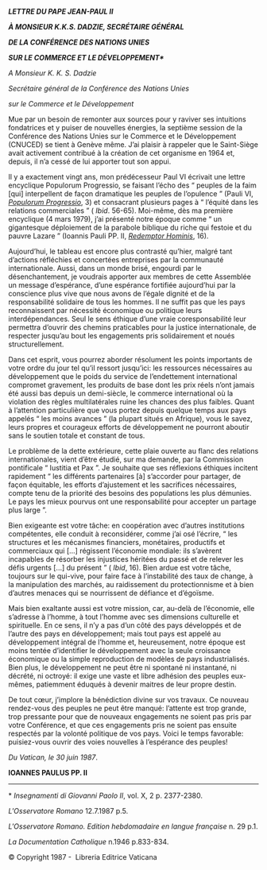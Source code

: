 ***LETTRE DU PAPE JEAN-PAUL II***

***À MONSIEUR K.K.S. DADZIE, SECRÉTAIRE GÉNÉRAL***

***DE LA CONFÉRENCE DES NATIONS UNIES***

***SUR LE COMMERCE ET LE DÉVELOPPEMENT\****

*A Monsieur K. K. S. Dadzie*

*Secrétaire général de la Conférence des Nations Unies*

*sur le Commerce et le Développement*

Mue par un besoin de remonter aux sources pour y raviver ses intuitions fondatrices et y puiser de nouvelles énergies, la septième session de la Conférence des Nations Unies sur le Commerce et le Développement (CNUCED) se tient à Genève même. J’ai plaisir à rappeler que le Saint-Siège avait activement contribué à la création de cet organisme en 1964 et, depuis, il n’a cessé de lui apporter tout son appui.

Il y a exactement vingt ans, mon prédécesseur Paul VI écrivait une lettre encyclique Populorum Progressio, se faisant l’écho des “ peuples de la faim \[qui\] interpellent de façon dramatique les peuples de l’opulence ” (Pauli VI, *[Populorum Progressio](/content/paul-vi/fr/encyclicals/documents/hf_p-vi_enc_26031967_populorum.html)*, 3) et consacrant plusieurs pages à “ l’équité dans les relations commerciales ” ( *Ibid*. 56-65). Moi-même, dès ma première encyclique (4 mars 1979), j’ai présenté notre époque comme “ un gigantesque déploiement de la parabole biblique du riche qui festoie et du pauvre Lazare ” (Ioannis Pauli PP. II, *[Redemptor Hominis](http://www.vatican.va/edocs/FRA0077/_INDEX.HTM)*, 16).

Aujourd’hui, le tableau est encore plus contrasté qu’hier, malgré tant d’actions réfléchies et concertées entreprises par la communauté internationale. Aussi, dans un monde brisé, engourdi par le désenchantement, je voudrais apporter aux membres de cette Assemblée un message d’espérance, d’une espérance fortifiée aujourd’hui par la conscience plus vive que nous avons de l’égale dignité et de la responsabilité solidaire de tous les hommes. Il ne suffit pas que les pays reconnaissent par nécessité économique ou politique leurs interdépendances. Seul le sens éthique d’une vraie coresponsabilité leur permettra d’ouvrir des chemins praticables pour la justice internationale, de respecter jusqu’au bout les engagements pris solidairement et noués structurellement.

Dans cet esprit, vous pourrez aborder résolument les points importants de votre ordre du jour tel qu’il ressort jusqu’ici: les ressources nécessaires au développement que le poids du service de l’endettement international compromet gravement, les produits de base dont les prix réels n’ont jamais été aussi bas depuis un demi-siècle, le commerce international où la violation des règles multilatérales ruine les chances des plus faibles. Quant à l’attention particulière que vous portez depuis quelque temps aux pays appelés “ les moins avances ” (la plupart situés en Afrique), vous le savez, leurs propres et courageux efforts de développement ne pourront aboutir sans le soutien totale et constant de tous.

Le problème de la dette extérieure, cette plaie ouverte au flanc des relations internationales, vient d’être étudié, sur ma demande, par la Commission pontificale “ Iustitia et Pax ”. Je souhaite que ses réflexions éthiques incitent rapidement “ les différents partenaires \[à\] s’accorder pour partager, de façon équitable, les efforts d’ajustement et les sacrifices nécessaires, compte tenu de la priorité des besoins des populations les plus démunies. Le pays les mieux pourvus ont une responsabilité pour accepter un partage plus large ”.

Bien exigeante est votre tâche: en coopération avec d’autres institutions compétentes, elle conduit à reconsidérer, comme j’ai osé l’écrire, “ les structures et les mécanismes financiers, monétaires, productifs et commerciaux qui \[...\] régissent l’économie mondiale: ils s’avèrent incapables de résorber les injustices héritées du passé et de relever les défis urgents \[...\] du présent ” ( *Ibid*, 16). Bien ardue est votre tâche, toujours sur le qui-vive, pour faire face à l’instabilité des taux de change, à la manipulation des marchés, au raidissement du protectionnisme et à bien d’autres menaces qui se nourrissent de défiance et d’égoïsme.

Mais bien exaltante aussi est votre mission, car, au-delà de l’économie, elle s’adresse à l’homme, à tout l’homme avec ses dimensions culturelle et spirituelle. En ce sens, il n’y a pas d’un côté des pays développés et de l’autre des pays en développement; mais tout pays est appelé au développement intégral de l’homme et, heureusement, notre époque est moins tentée d’identifier le développement avec la seule croissance économique ou la simple reproduction de modèles de pays industrialisés. Bien plus, le développement ne peut être ni spontané ni instantané, ni décrété, ni octroyé: il exige une vaste et libre adhésion des peuples eux-mêmes, patiemment éduqués à devenir maitres de leur propre destin.

De tout cœur, j’implore la bénédiction divine sur vos travaux. Ce nouveau rendez-vous des peuples ne peut être manqué: l’attente est trop grande, trop pressante pour que de nouveaux engagements ne soient pas pris par votre Conférence, et que ces engagements pris ne soient pas ensuite respectés par la volonté politique de vos pays. Voici le temps favorable: puisiez-vous ouvrir des voies nouvelles à l’espérance des peuples!

*Du Vatican, le 30 juin 1987*.

**IOANNES PAULUS PP. II**

* * *

\* *Insegnamenti di Giovanni Paolo II*, vol. X, 2 p. 2377-2380.

*L'Osservatore Romano* 12.7.1987 p.5.

*L'Osservatore Romano. Edition hebdomadaire en langue française* n. 29 p.1.

*La Documentation Catholique* n.1946 p.833-834.

© Copyright 1987 -  Libreria Editrice Vaticana